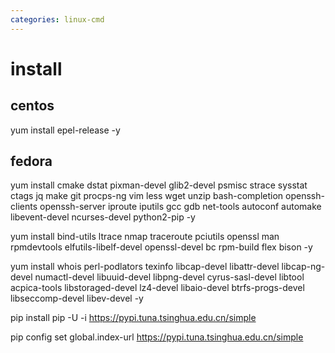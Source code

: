 ```yaml
---
categories: linux-cmd
---
```


# install

## centos
yum install epel-release -y

## fedora
yum install cmake dstat pixman-devel glib2-devel psmisc strace sysstat ctags jq make git procps-ng vim less wget unzip bash-completion openssh-clients openssh-server iproute iputils gcc gdb net-tools autoconf automake libevent-devel ncurses-devel python2-pip -y

yum install bind-utils ltrace nmap traceroute pciutils openssl man rpmdevtools elfutils-libelf-devel openssl-devel bc rpm-build flex bison -y

yum install whois perl-podlators texinfo libcap-devel libattr-devel libcap-ng-devel numactl-devel libuuid-devel libpng-devel cyrus-sasl-devel libtool acpica-tools libstoraged-devel lz4-devel libaio-devel btrfs-progs-devel libseccomp-devel libev-devel -y

pip install pip -U -i https://pypi.tuna.tsinghua.edu.cn/simple

pip config set global.index-url https://pypi.tuna.tsinghua.edu.cn/simple
